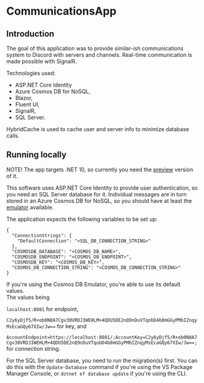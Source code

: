 # CommunicationsApp

## Introduction

The goal of this application was to provide similar-ish communications system to Discord with servers and channels.
Real-time communication is made possible with SignalR.

Technologies used:
- ASP.NET Core Identity
- Azure Cosmos DB for NoSQL,
- Blazor,
- Fluent UI,
- SignalR,
- SQL Server.

HybridCache is used to cache user and server info to minimize database calls.

## Running locally

NOTE! The app targets .NET 10, so currently you need the [preview](https://dotnet.microsoft.com/en-us/download/dotnet/10.0) version of it.

This software uses ASP.NET Core Identity to provide user authentication, so you need an SQL Server database for it.
Individual messages are in turn stored in an Azure Cosmos DB for NoSQL, so you should have at least the [emulator](https://learn.microsoft.com/en-us/azure/cosmos-db/how-to-develop-emulator?tabs=windows%2Ccsharp&pivots=api-nosql) available.

The application expects the following variables to be set up:
```
{
  "ConnectionStrings": {
    "DefaultConnection": "<SQL_DB_CONNECTION_STRING>"
  },
  "COSMOSDB_DATABASE": "<COSMOS_DB_NAME>",
  "COSMOSDB_ENDPOINT": "<COSMOS_DB_ENDPOINT>",
  "COSMOSDB_KEY": "<COSMOS_DB_KEY>",
  "COSMOS_DB_CONNECTION_STRING": "<COSMOS_DB_CONNECTION_STRING>"
}
```
If you're using the Cosmos DB Emulator, you're able to use its default values.  
The values being 

```localhost:8081``` for endpoint,

```C2y6yDjf5/R+ob0N8A7Cgv30VRDJIWEHLM+4QDU5DE2nQ9nDuVTqobD4b8mGGyPMbIZnqyMsEcaGQy67XIw/Jw==``` for key, and

```AccountEndpoint=https://localhost:8081/;AccountKey=C2y6yDjf5/R+ob0N8A7Cgv30VRDJIWEHLM+4QDU5DE2nQ9nDuVTqobD4b8mGGyPMbIZnqyMsEcaGQy67XIw/Jw==;``` for connection string.

For the SQL Server database, you need to run the migration(s) first. You can do this with the ```Update-Database```
command if you're using the VS Package Manager Console, or ```dotnet ef database update``` if you're using the CLI.
